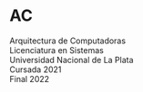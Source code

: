 # AC
Arquitectura de Computadoras  
Licenciatura en Sistemas  
Universidad Nacional de La Plata  
Cursada 2021  
Final 2022
